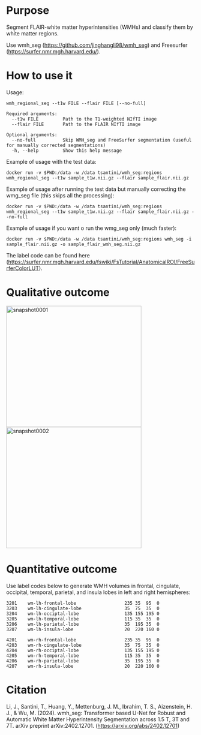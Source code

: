 # Purpose
Segment FLAIR-white matter hyperintensities (WMHs) and classify them by white matter regions.

Use wmh_seg (https://github.com/jinghangli98/wmh_seg) and Freesurfer (https://surfer.nmr.mgh.harvard.edu/).

# How to use it

Usage:

```
wmh_regional_seg --t1w FILE --flair FILE [--no-full]

Required arguments:
  --t1w FILE         Path to the T1-weighted NIfTI image
  --flair FILE       Path to the FLAIR NIfTI image

Optional arguments:
  --no-full          Skip WMH_seg and FreeSurfer segmentation (useful for manually corrected segmentations)
  -h, --help         Show this help message
```

Example of usage with the test data:

`docker run -v $PWD:/data -w /data tsantini/wmh_seg:regions wmh_regional_seg --t1w sample_t1w.nii.gz --flair sample_flair.nii.gz`

Example of usage after running the test data but manually correcting the wmg_seg file (this skips all the processing):

`docker run -v $PWD:/data -w /data tsantini/wmh_seg:regions wmh_regional_seg --t1w sample_t1w.nii.gz --flair sample_flair.nii.gz --no-full`

Example of usage if you want o run the wmg_seg only (much faster):

`docker run -v $PWD:/data -w /data tsantini/wmh_seg:regions wmh_seg -i sample_flair.nii.gz -o sample_flair_wmh_seg.nii.gz`

The label code can be found here (https://surfer.nmr.mgh.harvard.edu/fswiki/FsTutorial/AnatomicalROI/FreeSurferColorLUT).

# Qualitative outcome

<img width="360" height="323" alt="snapshot0001" src="https://github.com/user-attachments/assets/99c07a51-7d74-4fbd-84fc-53e3f392fbd0" />
<img width="360" height="323" alt="snapshot0002" src="https://github.com/user-attachments/assets/804ea4b2-626c-49a0-ace7-5a7d6713ef57" />

# Quantitative outcome

Use label codes below to generate WMH volumes in frontal, cingulate, occipital, temporal, parietal, and insula lobes in left and right hemispheres: 
```
3201    wm-lh-frontal-lobe                  235 35  95  0
3203    wm-lh-cingulate-lobe                35  75  35  0
3204    wm-lh-occiptal-lobe                 135 155 195 0
3205    wm-lh-temporal-lobe                 115 35  35  0
3206    wm-lh-parietal-lobe                 35  195 35  0
3207    wm-lh-insula-lobe                   20  220 160 0

4201    wm-rh-frontal-lobe                  235 35  95  0
4203    wm-rh-cingulate-lobe                35  75  35  0
4204    wm-rh-occiptal-lobe                 135 155 195 0
4205    wm-rh-temporal-lobe                 115 35  35  0
4206    wm-rh-parietal-lobe                 35  195 35  0
4207    wm-rh-insula-lobe                   20  220 160 0
```

# Citation
Li, J., Santini, T., Huang, Y., Mettenburg, J. M., Ibrahim, T. S., Aizenstein, H. J., & Wu, M. (2024). wmh_seg: Transformer based U-Net for Robust and Automatic White Matter Hyperintensity Segmentation across 1.5 T, 3T and 7T. arXiv preprint arXiv:2402.12701. (https://arxiv.org/abs/2402.12701)
